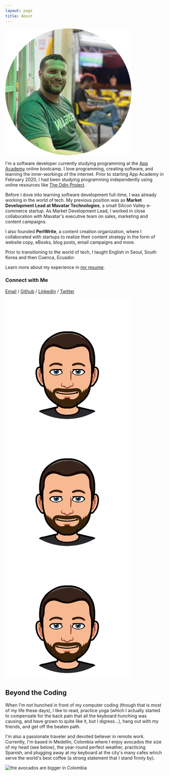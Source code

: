 ```yaml
---
layout: page
title: About
---
```

<div class="img-wrap-center">
<img src="/assets/img/ben-in-tienda-circle.png" id="ben-in-tienda" alt="picture of ben perlmutter">
</div>

I'm a software developer currently studying programming at the [App Academy](https://appacademy.io/) online bootcamp. I love programming, creating software, and learning the inner-workings of the internet. Prior to starting App Academy in February 2020, I had been studying programming independently using online resources like [The Odin Project](https://theodinproject.org).

Before I dove into learning software development full-time, I was already working in the world of tech. My previous position was as **Market Development Lead at Mavatar Technologies**, a small Silicon Valley e-commerce startup. As Market Development Lead, I worked in close collaboration with Mavatar's executive team on sales, marketing and content campaigns. 

I also founded **PerlWrite**, a content creation organization, where I collaborated with startups to realize their content strategy in the form of website copy, eBooks, blog posts, email campaigns and more. 

Prior to transitioning to the world of tech, I taught English in Seoul, South Korea and then Cuenca, Ecuador.

Learn more about my experience in <a href="/assets/ben-perlmutter-resume.pdf" target="_blank" title="Ben Perlmutter resume">my resume</a>.

### Connect with Me
[Email](mailto:ben@perlmutter.io) / [Github](https://github.com/bpmutter) / [LinkedIn](https://www.linkedin.com/in/ben-perlmutter-a410228a/) / [Twitter](https://twitter.com/bpmutter)

<div class="bitmoji-divider">
    <img src="/assets/img/01-bitmoji-neutral.png" class="bitmoji-divider__bitmoji">
    <img src="/assets/img/01-bitmoji-neutral.png" class="bitmoji-divider__bitmoji">
    <img src="/assets/img/01-bitmoji-neutral.png" class="bitmoji-divider__bitmoji">
</div>

## Beyond the Coding
<!-- --- -->
When I'm not hunched in front of my computer coding (though that is most of my life these days), I like to read, practice yoga (which I actually started to compensate for the back pain that all the keyboard hunching was causing, and have grown to quite like it, but I digress...), hang out with my friends, and get off the beaten path.

I'm also a passionate traveler and devoted believer in remote work. Currently, I'm based in Medellin, Colombia where I enjoy  avocados the size of my head (see below), the year-round perfect weather, practicing Spanish, and plugging away at my keyboard at the city's many cafes which serve the world's best coffee (a strong statement that I stand firmly by).

<div class="img-wrap-center">
<img src="/assets/img/avocado-head.png" id="avocado-head" alt="the avocados are bigger in Colombia">
</div>

